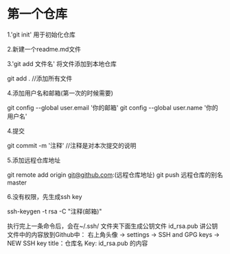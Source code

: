 # 第一个仓库
1.'git init'  用于初始化仓库

2.新建一个readme.md文件

3.'git add 文件名' 将文件添加到本地仓库

git add . //添加所有文件

4.添加用户名和邮箱(第一次的时候需要)

git config --global user.email '你的邮箱'
git config --global user.name '你的用户名'

4.提交

git commit -m '注释' //注释是对本次提交的说明

5.添加远程仓库地址

git remote add origin git@github.com:(远程仓库地址)
git push 远程仓库的别名 master

6.没有权限，先生成ssh key

ssh-keygen -t rsa -C "注释(邮箱)"

执行完上一条命令后，会在~/.ssh/ 文件夹下面生成公钥文件 id_rsa.pub
讲公钥文件中的内容放到Github中：
	右上角头像 -> settings -> SSH and GPG keys -> NEW SSH key
	title：仓库名
	Key: id_rsa.pub 的内容
	